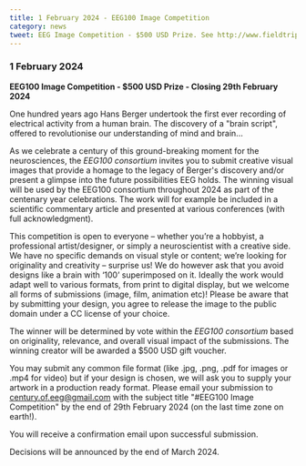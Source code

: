 ```yaml
---
title: 1 February 2024 - EEG100 Image Competition
category: news
tweet: EEG Image Competition - $500 USD Prize. See http://www.fieldtriptoolbox.org/#1-february-2024
---
```


### 1 February 2024

**EEG100 Image Competition - \$500 USD Prize - Closing 29th February 2024**

One hundred years ago Hans Berger undertook the first ever recording of electrical activity from a human brain. The discovery of a "brain script", offered to revolutionise our understanding of mind and brain...

As we celebrate a century of this ground-breaking moment for the neurosciences, the _EEG100 consortium_ invites you to submit creative visual images that provide a homage to the legacy of Berger's discovery and/or present a glimpse into the future possibilities EEG holds. The winning visual will be used by the EEG100 consortium throughout 2024 as part of the centenary year celebrations. The work will for example be included in a scientific commentary article and presented at various conferences (with full acknowledgment).

This competition is open to everyone – whether you’re a hobbyist, a professional artist/designer, or simply a neuroscientist with a creative side. We have no specific demands on visual style or content; we’re looking for originality and creativity – surprise us! We do however ask that you avoid designs like a brain with ‘100’ superimposed on it. Ideally the work would adapt well to various formats, from print to digital display, but we welcome all forms of submissions (image, film, animation etc)! Please be aware that by submitting your design, you agree to release the image to the public domain under a CC license of your choice.

The winner will be determined by vote within the _EEG100 consortium_ based on originality, relevance, and overall visual impact of the submissions. The winning creator will be awarded a \$500 USD gift voucher.

You may submit any common file format (like .jpg, .png, .pdf for images or .mp4 for video) but if your design is chosen, we will ask you to supply your artwork in a production ready format. Please email your submission to century.of.eeg@gmail.com with the subject title "#EEG100 Image Competition" by the end of 29th February 2024 (on the last time zone on earth!).

You will receive a confirmation email upon successful submission.

Decisions will be announced by the end of March 2024.
